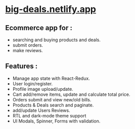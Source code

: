 <h1 align="left">
  <a href="https://big-deals.netlify.app/">
    big-deals.netlify.app
  </a>
</h1>
<h2>Ecommerce app for :</h2>
<ul>
  <li>searching and buying products and deals.</li>
  <li>submit orders.</li>
  <li>make reviews.</li>
</ul>
<h2>Features :</h2>
<ul>
<li>Manage app state with React-Redux.</li>
<li>User login/register.</li>
<li>Profile image upload/update.</li>
<li>Cart add/remove items, update and calculate total price.</li>
<li>Orders submit and view new/old bills.</li>
<li>Products & Deals search and paginate.</li>
<li>add/update Users Reviews.</li>
<li>RTL and dark-mode theme support</li>
<li>UI Modals, Spinner, Forms with validation.</li>
</ul>